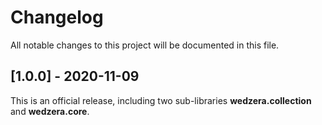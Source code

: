 # Changelog

All notable changes to this project will be documented in this file.

## [1.0.0] - 2020-11-09
This is an official release, including two sub-libraries **wedzera.collection** and **wedzera.core**.